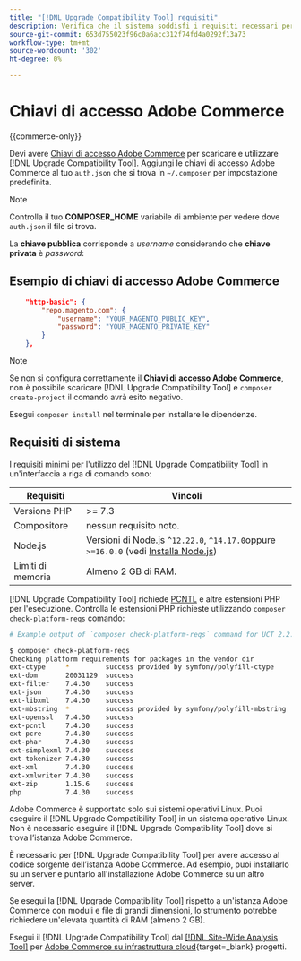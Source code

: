 ```yaml
---
title: "[!DNL Upgrade Compatibility Tool] requisiti"
description: Verifica che il sistema soddisfi i requisiti necessari per eseguire il [!DNL Upgrade Compatibility Tool] in un’interfaccia a riga di comando per il progetto Adobe Commerce.
source-git-commit: 653d755023f96c0a6acc312f74fd4a0292f13a73
workflow-type: tm+mt
source-wordcount: '302'
ht-degree: 0%

---
```



# Chiavi di accesso Adobe Commerce

{{commerce-only}}

Devi avere [Chiavi di accesso Adobe Commerce](https://developer.adobe.com/commerce/marketplace/guides/sellers/profile-information/#access-keys) per scaricare e utilizzare [!DNL Upgrade Compatibility Tool]. Aggiungi le chiavi di accesso Adobe Commerce al tuo `auth.json` che si trova in `~/.composer` per impostazione predefinita.

>[!NOTE]
>
>Controlla il tuo **COMPOSER_HOME** variabile di ambiente per vedere dove `auth.json` il file si trova.

La **chiave pubblica** corrisponde a _username_ considerando che **chiave privata** è _password_:

## Esempio di chiavi di accesso Adobe Commerce

```json
    "http-basic": {
        "repo.magento.com": {
            "username": "YOUR_MAGENTO_PUBLIC_KEY",
            "password": "YOUR_MAGENTO_PRIVATE_KEY"
        }
    },
```

>[!NOTE]
>
> Se non si configura correttamente il **Chiavi di accesso Adobe Commerce**, non è possibile scaricare [!DNL Upgrade Compatibility Tool] e `composer create-project` il comando avrà esito negativo.

Esegui `composer install` nel terminale per installare le dipendenze.

## Requisiti di sistema

I requisiti minimi per l&#39;utilizzo del [!DNL Upgrade Compatibility Tool] in un&#39;interfaccia a riga di comando sono:

| **Requisiti** | **Vincoli** |
|----------------|-----------------|
| Versione PHP | >= 7.3 |
| Compositore | nessun requisito noto. |
| Node.js | Versioni di Node.js `^12.22.0`, `^14.17.0`oppure `>=16.0.0` (vedi [Installa Node.js](https://nodejs.dev/en/learn/how-to-install-nodejs/)) |
| Limiti di memoria | Almeno 2 GB di RAM. |

[!DNL Upgrade Compatibility Tool] richiede [PCNTL](https://www.php.net/manual/en/book.pcntl.php) e altre estensioni PHP per l&#39;esecuzione. Controlla le estensioni PHP richieste utilizzando `composer check-platform-reqs` comando:

```bash
# Example output of `composer check-platform-reqs` command for UCT 2.2.6 and PHP 7.4:

$ composer check-platform-reqs
Checking platform requirements for packages in the vendor dir
ext-ctype     *         success provided by symfony/polyfill-ctype
ext-dom       20031129  success
ext-filter    7.4.30    success
ext-json      7.4.30    success
ext-libxml    7.4.30    success
ext-mbstring  *         success provided by symfony/polyfill-mbstring
ext-openssl   7.4.30    success
ext-pcntl     7.4.30    success
ext-pcre      7.4.30    success
ext-phar      7.4.30    success
ext-simplexml 7.4.30    success
ext-tokenizer 7.4.30    success
ext-xml       7.4.30    success
ext-xmlwriter 7.4.30    success
ext-zip       1.15.6    success
php           7.4.30    success
```

Adobe Commerce è supportato solo sui sistemi operativi Linux. Puoi eseguire il [!DNL Upgrade Compatibility Tool] in un sistema operativo Linux. Non è necessario eseguire il [!DNL Upgrade Compatibility Tool] dove si trova l’istanza Adobe Commerce.

È necessario per [!DNL Upgrade Compatibility Tool] per avere accesso al codice sorgente dell’istanza Adobe Commerce. Ad esempio, puoi installarlo su un server e puntarlo all&#39;installazione Adobe Commerce su un altro server.

Se esegui la [!DNL Upgrade Compatibility Tool] rispetto a un&#39;istanza Adobe Commerce con moduli e file di grandi dimensioni, lo strumento potrebbe richiedere un&#39;elevata quantità di RAM (almeno 2 GB).

Esegui il [!DNL Upgrade Compatibility Tool] dal [[!DNL Site-Wide Analysis Tool]](https://experienceleague.adobe.com/docs/commerce-operations/upgrade-guide/upgrade-compatibility-tool/use-upgrade-compatibility-tool/integrate-analysis-tool.html) per [Adobe Commerce su infrastruttura cloud](https://experienceleague.adobe.com/docs/commerce-cloud-service/user-guide/project/overview.html){target=_blank} progetti.

